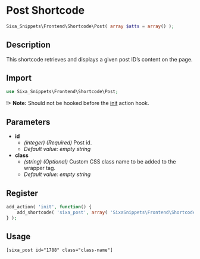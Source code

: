 # Post Shortcode

```php
Sixa_Snippets\Frontend\Shortcode\Post( array $atts = array() );
```

## Description

This shortcode retrieves and displays a given post ID’s content on the page.

## Import

```php 
use Sixa_Snippets\Frontend\Shortcode\Post;
```

!> **Note:** Should not be hooked before the [init](http://developer.wordpress.org/reference/hooks/init/) action hook.

## Parameters

- **id**
    - *(integer) (Required)* Post id.
    - *Default value: empty string*
- **class**
    - *(string) (Optional)* Custom CSS class name to be added to the wrapper tag.
    - *Default value: empty string*

## Register

```php
add_action( 'init', function() {
    add_shortcode( 'sixa_post', array( 'SixaSnippets\Frontend\Shortcode\Post', 'run' ) );
} );
```

## Usage

```html
[sixa_post id="1788" class="class-name"]
```